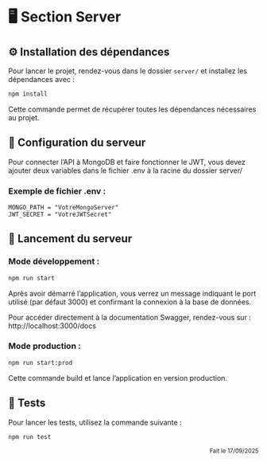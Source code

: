 # 🖥️ Section Server

## ⚙️ Installation des dépendances

Pour lancer le projet, rendez-vous dans le dossier `server/` et installez les dépendances avec :


```bash
npm install
```
Cette commande permet de récupérer toutes les dépendances nécessaires au projet.

## 🔧 Configuration du serveur

Pour connecter l’API à MongoDB et faire fonctionner le JWT, vous devez ajouter deux variables dans le fichier .env à la racine du dossier server/


### Exemple de fichier .env :
```
MONGO_PATH = "VotreMongoServer"
JWT_SECRET = "VotreJWTSecret"
```

## 🚀 Lancement du serveur

### Mode développement :


```bash
npm run start
```

Après avoir démarré l’application, vous verrez un message indiquant le port utilisé (par défaut 3000) et confirmant la connexion à la base de données.

Pour accéder directement à la documentation Swagger, rendez-vous sur :
http://localhost:3000/docs

### Mode production :


```bash
npm run start:prod
```
Cette commande build et lance l’application en version production.


## 🧪 Tests
Pour lancer les tests, utilisez la commande suivante :
```bash
npm run test
```

<p align="right"><small>Fait le 17/09/2025</small></p> 